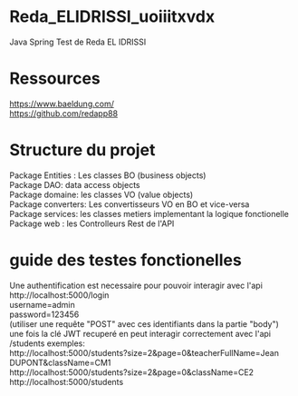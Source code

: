 # Reda_ELIDRISSI_uoiiitxvdx
Java Spring Test de Reda EL IDRISSI  
# Ressources
https://www.baeldung.com/  
https://github.com/redapp88
# Structure du projet
Package Entities : Les classes BO (business objects)  
Package DAO: data access objects  
Package domaine: les classes VO (value objects)  
Package converters: Les convertisseurs VO en BO et vice-versa  
Package services: les classes metiers implementant la logique fonctionelle  
Package web : les Controlleurs Rest de l'API  
# guide des testes fonctionelles
Une authentification est necessaire pour pouvoir interagir avec l'api  
http://localhost:5000/login  
username=admin  
password=123456  
(utiliser une requête "POST" avec ces identifiants dans la partie "body")    
une fois la clé JWT recuperé en peut interagir correctement avec l'api /students
exemples:  
http://localhost:5000/students?size=2&page=0&teacherFullName=Jean DUPONT&className=CM1  
http://localhost:5000/students?size=2&page=0&className=CE2  
http://localhost:5000/students  

